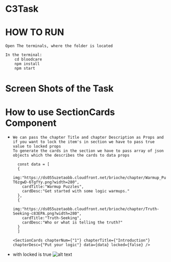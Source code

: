 # C3Task

# HOW TO RUN
```
Open The terminals, where the folder is located

In the terminal:
	cd bloodcare
	npm install
	npm start

```

# Screen Shots of the Task


# How to use SectionCards Component
- ```
  We can pass the chapter Title and chapter Description as Props and 
  if you want to lock the item's in section we have to pass true value to locked props 
  To generate the cards in the section we have to pass array of json objects which the describes the cards to data props
  
    const data = [
    {
      img:"https://ds055uzetaobb.cloudfront.net/brioche/chapter/Warmup_Puzzles-T6zgwD-6TgfYy.png?width=280",
      cardTitle:"Warmup Puzzles",
      cardDesc:"Get started with some logic warmups."
    },
    {
      img:"https://ds055uzetaobb.cloudfront.net/brioche/chapter/Truth-Seeking-c83EPA.png?width=280",
      cardTitle:"Truth-Seeking",
      cardDesc:"Who or what is telling the truth?"
    }
    ]
  
  <SectionCards chapterNum={"1"} chapterTitle={"Introduction"} chapterDesc={"Put your logic"} data={data} locked={false} />

  ```
 - with locked is true
   ![alt text](https://awesomescreenshot.s3.amazonaws.com/image/1817905/9398797-9378e4f26a77da580cd7fe6f925c7b34.png?X-Amz-Algorithm=AWS4-HMAC-SHA256&X-Amz-Credential=AKIAJSCJQ2NM3XLFPVKA%2F20210614%2Fus-east-1%2Fs3%2Faws4_request&X-Amz-Date=20210614T131804Z&X-Amz-Expires=28800&X-Amz-SignedHeaders=host&X-Amz-Signature=bb126216419e45a85bb64334af3d5d19ad172135ec1fc7f6e7c146e1c75b660c)
